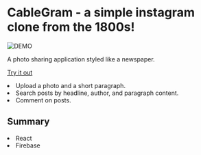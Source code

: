 # CableGram - a simple instagram clone from the 1800s!

![DEMO](/public/demo.gif)

A photo sharing application styled like a newspaper.

[Try it out](https://salty-mountain-95254.herokuapp.com/)

<li>Upload a photo and a short paragraph.</li>
<li>Search posts by headline, author, and paragraph content.</li>
<li>Comment on posts.</li>

## Summary

<li>React</li>
<li>Firebase</li>
